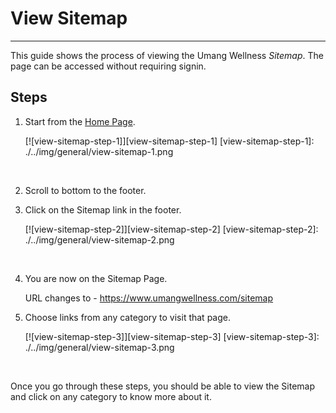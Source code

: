 # View Sitemap

---

This guide shows the process of viewing the Umang Wellness _Sitemap_.
The page can be accessed without requiring signin.

## Steps

1. Start from the [Home Page](https://www.umangwellness.com).

    [![view-sitemap-step-1]][view-sitemap-step-1]
    [view-sitemap-step-1]: ./../img/general/view-sitemap-1.png

    <br/>

2. Scroll to bottom to the footer.
3. Click on the Sitemap link in the footer.

    [![view-sitemap-step-2]][view-sitemap-step-2]
    [view-sitemap-step-2]: ./../img/general/view-sitemap-2.png

    <br/>

4. You are now on the Sitemap Page.

    URL changes to - https://www.umangwellness.com/sitemap

5. Choose links from any category to visit that page.

    [![view-sitemap-step-3]][view-sitemap-step-3]
    [view-sitemap-step-3]: ./../img/general/view-sitemap-3.png

    <br/>

Once you go through these steps, you should be able to view the Sitemap and click on any category to know more about it.
